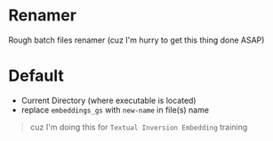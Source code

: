 # Renamer

Rough batch files renamer (cuz I'm hurry to get this thing done ASAP)

# Default

- Current Directory (where executable is located)
- replace `embeddings_gs` with `new-name` in file(s) name
> cuz I'm doing this for `Textual Inversion Embedding` training
